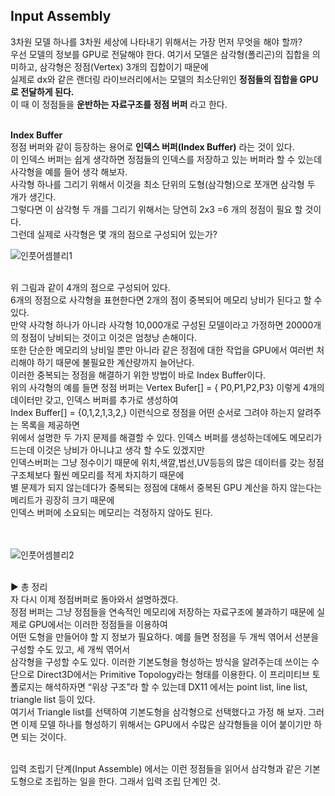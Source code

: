 ## Input Assembly
3차원 모델 하나를 3차원 세상에 나타내기 위해서는 가장 먼저 무엇을 해야 할까?<br>
우선 모델의 정보를 GPU로 전달해야 한다. 여기서 모델은 삼각형(폴리곤)의 집합을 의미하고, 삼각형은 정점(Vertex) 3개의 집합이기 때문에<br>
실제로 dx와 같은 랜더링 라이브러리에서는 모델의 최소단위인 **정점들의 집합을 GPU로 전달하게 된다.** <br>
이 때 이 정점들을 **운반하는 자료구조를 정점 버퍼** 라고 한다.<br>
<br>

**Index Buffer**<br>
정점 버퍼와 같이 등장하는 용어로 **인덱스 버퍼(Index Buffer)** 라는 것이 있다.<br>
이 인덱스 버퍼는 쉽게 생각하면 정점들의 인덱스를 저장하고 있는 버퍼라 할 수 있는데 사각형을 예를 들어 생각 해보자.<br>
사각형 하나를 그리기 위해서 이것을 최소 단위의 도형(삼각형)으로 쪼개면 삼각형 두 개가 생긴다.<br>
그렇다면 이 삼각형 두 개를 그리기 위해서는 당연히 2x3 =6 개의 정점이 필요 할 것이다.<br>
그런데 실제로 사각형은 몇 개의 점으로 구성되어 있는가?<br>

![인풋어셈블리1](https://user-images.githubusercontent.com/43705434/120767496-327f6080-c556-11eb-8d8f-50b69e386e14.PNG)<br>
<br>

위 그림과 같이 4개의 점으로 구성되어 있다.<br>
6개의 정점으로 사각형을 표현한다면 2개의 점이 중복되어 메모리 낭비가 된다고 할 수 있다.<br>
만약 사각형 하나가 아니라 사각형 10,000개로 구성된 모델이라고 가정하면 20000개의 정점이 낭비되는 것이고 이것은 엄청낭 손해이다.<br>
또한 단순한 메모리의 낭비일 뿐만 아니라 같은 정점에 대한 작업을 GPU에서 여러번 처리해야 하기 때문에 불필요한 계산량까지 늘어난다.<br>
이러한 중복되는 정점을 해결하기 위한 방법이 바로 Index Buffer이다.<br>
위의 사각형의 예를 들면 정점 버퍼는 Vertex Bufer[] = { P0,P1,P2,P3} 이렇게 4개의 데이터만 갖고, 인덱스 버퍼를 추가로 생성하여<br>
Index Buffer[] = {0,1,2,1,3,2,} 이런식으로 정점을 어떤 순서로 그려야 하는지 알려주는 목록을 제공하면<br>
위에서 설명한 두 가지 문제를 해결할 수 있다. 인덱스 버퍼를 생성하는데에도 메모리가 드는데 이것은 낭비가 아니냐고 생각 할 수도 있겠지만<br>
인덱스버퍼는 그냥 정수이기 때문에 위치,색깔,법선,UV등등의 많은 데이터를 갖는 정점 구조체보다 훨씬 메모리를 적게 차지하기 때문에<br>
별 문제가 되지 않는데다가 중복되는 정점에 대해서 중복된 GPU 계산을 하지 않는다는 메리트가 굉장히 크기 때문에<br>
인덱스 버퍼에 소요되는 메모리는 걱정하지 않아도 된다.<br>
<br>
<br>

![인풋어셈블리2](https://user-images.githubusercontent.com/43705434/120767498-327f6080-c556-11eb-8a07-d8fd23b468ee.PNG)<br>
<br>

▶ 총 정리<br>
자 다시 이제 정점버퍼로 돌아와서 설명하겠다.<br>
정점 버퍼는 그냥 정점들을 연속적인 메모리에 저장하는 자료구조에 불과하기 때문에 실제로 GPU에서는 이러한 정점들을 이용하여<br>
어떤 도형을 만들어야 할 지 정보가 필요하다. 예를 들면 정점을 두 개씩 엮어서 선분을 구성할 수도 있고, 세 개씩 엮어서<br>
삼각형을 구성할 수도 있다. 이러한 기본도형을 형성하는 방식을 알려주는데 쓰이는 수단으로 Direct3D에서는 Primitive Topology라는 형태를 이용한다.
이 프리미티브 토폴로지는 해석하자면 “위상 구조”라 할 수 있는데 DX11 에서는 point list, line list, triangle list 등이 있다.<br>
여기서 Triangle list를 선택하여 기본도형을 삼각형으로 선택했다고 가정 해 보자. 그러면 이제 모델 하나를 형성하기 위해서는 GPU에서 수많은 삼각형들을
이어 붙이기만 하면 되는 것이다.<br>
<br>

입력 조립기 단계(Input Assemble) 에서는 이런 정점들을 읽어서 삼각형과 같은 기본 도형으로 조립하는 일을 한다. 그래서 입력 조립 단계인 것.<br>
<br>
<br>
